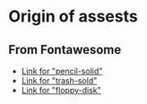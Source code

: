 # Origin of assests

## From Fontawesome

- [Link for "pencil-solid"](https://fontawesome.com/icons/pencil?s=solid&f=classic)
- [Link for "trash-sold"](https://fontawesome.com/icons/trash?s=solid&f=classic)
- [Link for "floppy-disk"](https://fontawesome.com/icons/floppy-disk?s=solid&f=classic)
